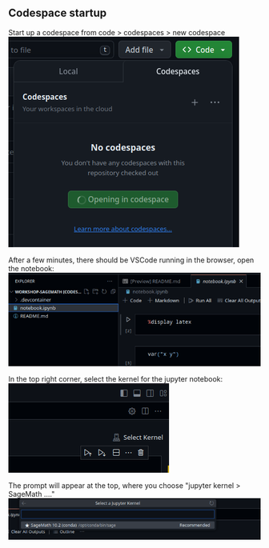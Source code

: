 ## Codespace startup

Start up a codespace from code > codespaces > new codespace
![new codespace](images/start_codespace.png)

After a few minutes, there should be VSCode running in the browser, open the notebook:
![new codespace](images/open_notebook.png)

In the top right corner, select the kernel for the jupyter notebook:
![new codespace](images/select_kernel.png)

The prompt will appear at the top, where you choose "jupyter kernel > SageMath ...."
![new codespace](images/kernel_choice.png)
